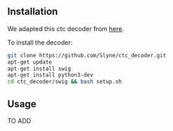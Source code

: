 ## Installation

We adapted this ctc decoder from [here](https://github.com/PaddlePaddle/DeepSpeech/tree/develop/deepspeech/decoders/swig).

To install the decoder:
```bash
git clone https://github.com/Slyne/ctc_decoder.git
apt-get update
apt-get install swig
apt-get install python3-dev 
cd ctc_decoder/swig && bash setup.sh
```

## Usage

TO ADD
